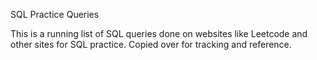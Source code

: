 SQL Practice Queries 

This is a running list of SQL queries done on websites like Leetcode and other sites for SQL practice. Copied over for tracking and reference.
